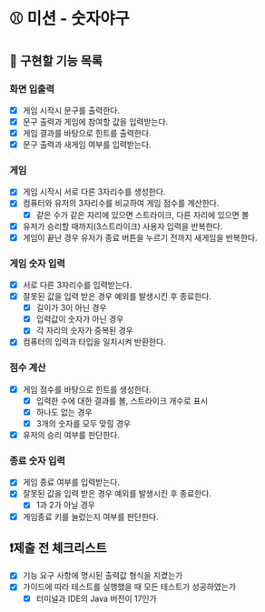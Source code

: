 # ⚾ 미션 - 숫자야구

## 🧭 구현할 기능 목록

### 화면 입출력

- [x] 게임 시작시 문구를 출력한다.
- [x] 문구 출력과 게임에 참여할 값을 입력받는다.
- [x] 게임 결과를 바탕으로 힌트를 출력한다.
- [x] 문구 출력과 새게임 여부를 입력받는다.

### 게임

- [x] 게임 시작시 서로 다른 3자리수를 생성한다.
- [x] 컴퓨터와 유저의 3자리수를 비교하여 게임 점수를 계산한다.
    - [x] 같은 수가 같은 자리에 있으면 스트라이크, 다른 자리에 있으면 볼
- [x] 유저가 승리할 때까지(3스트라이크) 사용자 입력을 반복한다.
- [x] 게임이 끝난 경우 유저가 종료 버튼을 누르기 전까지 새게임을 반복한다.

### 게임 숫자 입력

- [x] 서로 다른 3자리수를 입력받는다.
- [x] 잘못된 값을 입력 받은 경우 예외를 발생시킨 후 종료한다.
    - [x] 길이가 3이 아닌 경우
    - [x] 입력값이 숫자가 아닌 경우
    - [x] 각 자리의 숫자가 중복된 경우
- [x] 컴퓨터의 입력과 타입을 일치시켜 반환한다.

### 점수 계산

- [x] 게임 점수를 바탕으로 힌트를 생성한다.
    - [x] 입력한 수에 대한 결과를 볼, 스트라이크 개수로 표시
    - [x] 하나도 없는 경우
    - [x] 3개의 숫자를 모두 맞힐 경우
- [x] 유저의 승리 여부를 판단한다.

### 종료 숫자 입력

- [x] 게임 종료 여부를 입력받는다.
- [x] 잘못된 값을 입력 받은 경우 예외를 발생시킨 후 종료한다.
    - [x] 1과 2가 아닐 경우
- [x] 게임종료 키를 눌렀는지 여부를 판단한다.

## ❗제출 전 체크리스트

- [x] 기능 요구 사항에 명시된 출력값 형식을 지켰는가
- [x] 가이드에 따라 테스트를 실행했을 때 모든 테스트가 성공하였는가
    - [x] 터미널과 IDE의 Java 버전이 17인가
